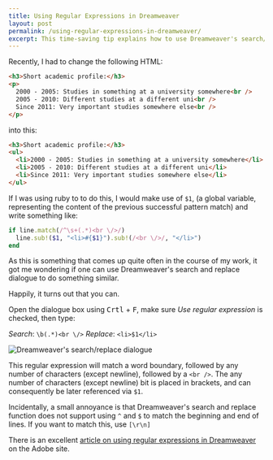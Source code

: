 ```yaml
---
title: Using Regular Expressions in Dreamweaver
layout: post
permalink: /using-regular-expressions-in-dreamweaver/
excerpt: This time-saving tip explains how to use Dreamweaver's search/replace functionality combined with the power of regular expressions to manipulate HTML across a large number of pages.
---
```


Recently, I had to change the following HTML:

```html
<h3>Short academic profile:</h3>
<p>
  2000 - 2005: Studies in something at a university somewhere<br />
  2005 - 2010: Different studies at a different uni<br />
  Since 2011: Very important studies somewhere else<br />
</p>
```

into this:

```html
<h3>Short academic profile:</h3>
<ul>
  <li>2000 - 2005: Studies in something at a university somewhere</li>
  <li>2005 - 2010: Different studies at a different uni</li>
  <li>Since 2011: Very important studies somewhere else</li>
</ul>
```

If I was using ruby to to do this, I would make use of `$1`, (a global variable, representing the content of the previous successful pattern match) and write something like:

```ruby
if line.match(/^\s+(.*)<br \/>/)
  line.sub!($1, "<li>#{$1}").sub!(/<br \/>/, "</li>")
end
```

As this is something that comes up quite often in the course of my work, it got me wondering if one can use Dreamweaver's search and replace dialogue to do something similar.

Happily, it turns out that you can.

Open the dialogue box using <kbd>Crtl</kbd> + <kbd>F</kbd>, make sure _Use regular expression_ is checked, then type:

_Search_: `\b(.*)<br \/>`
_Replace_: `<li>$1</li>`


![Dreamweaver's search/replace dialogue](http://res.cloudinary.com/hibbard/image/upload/v1528723571/dreamweaver_search_dialogue_with_regular_expression.png "Dreamweaver's search/replace dialogue")

This regular expression will match a word boundary, followed by any number of characters (except newline), followed by a `<br />`. The any number of characters (except newline) bit is placed in brackets, and can consequently be later referenced via `$1`.

Incidentally, a small annoyance is that Dreamweaver's search and replace function does not support using `^` and `$` to match the beginning and end of lines. If you want to match this, use `[\r\n]`

There is an excellent <a href="http://www.adobe.com/devnet/dreamweaver/articles/regular_expressions_pt1.html">article on using regular expressions in Dreamweaver</a> on the Adobe site.
